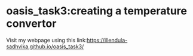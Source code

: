 # oasis_task3:creating a temperature convertor
Visit my webpage using this link:https://illendula-sadhvika.github.io/oasis_task3/

